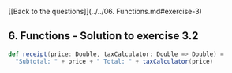 [[Back to the questions]](../../06. Functions.md#exercise-3)

## 6. Functions - Solution to exercise 3.2

```scala
def receipt(price: Double, taxCalculator: Double => Double) =
  "Subtotal: " + price + " Total: " + taxCalculator(price)
```
